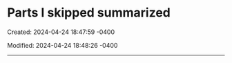 # Parts I skipped summarized

Created: 2024-04-24 18:47:59 -0400

Modified: 2024-04-24 18:48:26 -0400

---


